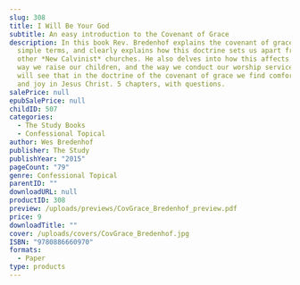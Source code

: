 ```yaml
---
slug: 308
title: I Will Be Your God
subtitle: An easy introduction to the Covenant of Grace
description: In this book Rev. Bredenhof explains the covenant of grace in
  simple terms, and clearly explains how this doctrine sets us apart from most
  other *New Calvinist* churches. He also delves into how this affects the
  way we raise our children, and the way we conduct our worship services. You
  will see that in the doctrine of the covenant of grace we find comfort, hope,
  and joy in Jesus Christ. 5 chapters, with questions.
salePrice: null
epubSalePrice: null
childID: 507
categories:
  - The Study Books
  - Confessional Topical
author: Wes Bredenhof
publisher: The Study
publishYear: "2015"
pageCount: "79"
genre: Confessional Topical
parentID: ""
downloadURL: null
productID: 308
preview: /uploads/previews/CovGrace_Bredenhof_preview.pdf
price: 9
downloadTitle: ""
cover: /uploads/covers/CovGrace_Bredenhof.jpg
ISBN: "9780886660970"
formats:
  - Paper
type: products
---
```


